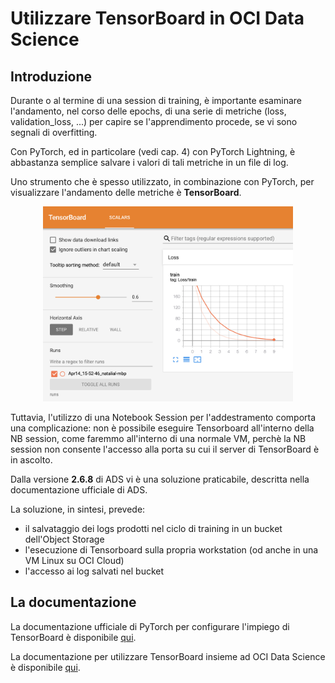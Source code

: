 # Utilizzare TensorBoard in OCI Data Science

## Introduzione

Durante o al termine di una session di training, è importante esaminare l'andamento, nel corso delle epochs, di
una serie di metriche (loss, validation_loss, ...) per capire se l'apprendimento procede, se vi sono segnali di overfitting.

Con PyTorch, ed in particolare (vedi cap. 4) con PyTorch Lightning, è abbastanza semplice salvare i valori di tali metriche in un file di log.

Uno strumento che è spesso utilizzato, in combinazione con PyTorch, per visualizzare l'andamento delle metriche è **TensorBoard**.

<p align="center">
<img src="https://github.com/luigisaetta/pytorch-on-oci/blob/main/ch-03/tensorboard1.png" width="400">
</p>

Tuttavia, l'utilizzo di una Notebook Session per l'addestramento comporta una complicazione: non è possibile eseguire Tensorboard all'interno della NB session, come faremmo all'interno di una normale VM, perchè la NB session non consente l'accesso alla porta su cui il server di TensorBoard è in ascolto.

Dalla versione **2.6.8** di ADS vi è una soluzione praticabile, descritta nella documentazione ufficiale di ADS.

La soluzione, in sintesi, prevede:
* il salvataggio dei logs prodotti nel ciclo di training in un bucket dell'Object Storage
* l'esecuzione di Tensorboard sulla propria workstation (od anche in una VM Linux su OCI Cloud)
* l'accesso ai log salvati nel bucket


## La documentazione

La documentazione ufficiale di PyTorch per configurare l'impiego di TensorBoard è disponibile [qui](https://pytorch.org/tutorials/recipes/recipes/tensorboard_with_pytorch.html).

La documentazione per utilizzare TensorBoard insieme ad OCI Data Science è disponibile [qui](https://docs.oracle.com/en-us/iaas/tools/ads-sdk/latest/user_guide/model_training/tensorboard/tensorboard.html).

